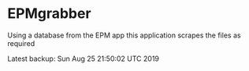 # EPMgrabber
Using a database from the EPM app this application scrapes the files as required


Latest backup: Sun Aug 25 21:50:02 UTC 2019
